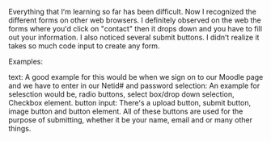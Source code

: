 Everything that Iʻm learning so far has been difficult. Now I recognized the different forms on other web browsers.
I definitely observed on the web the forms where youʻd click on "contact" then it drops down and you have to
fill out your information. I also noticed several submit buttons. I didnʻt realize it takes so much code input to create
any form.

Examples:

text: A good example for this would be when we sign on to our Moodle page and we have to  enter in our Netid# and password
selection: An example for selesction would be, radio buttons, select box/drop down selection, Checkbox element.
button input: Thereʻs a upload button, submit button, image button and button element. All of these buttons are used for
the purpose of submitting, whether it be your name, email and or many other things. 
